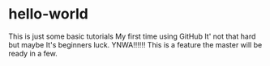 # hello-world
This is just some basic tutorials
My first time using GitHub 
It' not that hard but maybe It's beginners luck.
YNWA!!!!!!
This is a feature the master will be ready in a few.
